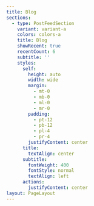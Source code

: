 ```yaml
---
title: Blog
sections:
  - type: PostFeedSection
    variant: variant-a
    colors: colors-a
    title: Blog
    showRecent: true
    recentCount: 6
    subtitle: ''
    styles:
      self:
        height: auto
        width: wide
        margin:
          - mt-0
          - mb-0
          - ml-0
          - mr-0
        padding:
          - pt-12
          - pb-12
          - pl-4
          - pr-4
        justifyContent: center
      title:
        textAlign: center
      subtitle:
        fontWeight: 400
        fontStyle: normal
        textAlign: left
      actions:
        justifyContent: center
layout: PageLayout
---
```

